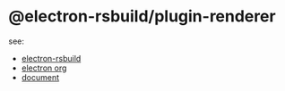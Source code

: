 # @electron-rsbuild/plugin-renderer

see:

- [electron-rsbuild](https://github.com/electron-rsbuild/electron-rsbuild)
- [electron org](https://github.com/electron-rsbuild/electron-rsbuild)
- [document](https://electron-rsbuild.org)
